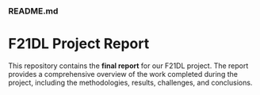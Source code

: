 ### README.md

# F21DL Project Report

This repository contains the **final report** for our F21DL project. The report provides a comprehensive overview of the work completed during the project, including the methodologies, results, challenges, and conclusions.


